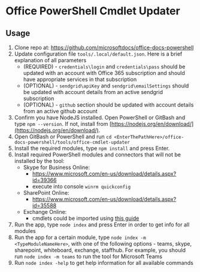 # Office PowerShell Cmdlet Updater

## Usage
1. Clone repo at: https://github.com/microsoftdocs/office-docs-powershell
2. Update configuration file `tools/.local/default.json`. Here is a brief explanation of all parameters
   * (REQUIRED) - `credentials\login` and `credentials\pass` should be updated with an account with Office 365 subscription and should have appropriate services in that subscription
   * (OPTIONAL) - `sendgrid\apiKey` and `sendgrid\emailSettings` should be updated with account details from an active sendgrid subscription
   * (OPTIONAL) - `github` section should be updated with account details from an active github account
3. Confirm you have NodeJS installed.
    Open PowerShell or GitBash and type `npm --version`.
    If not, install from [https://nodejs.org/en/download/](https://nodejs.org/en/download/).
4. Open GitBash or PowerShell and run `cd <EnterThePathHere>/office-docs-powershell/tools/office-cmdlet-updater`
5. Install the required modules, type `npm install` and press Enter.
6. Install required PowerShell modules and connectors that will not be installed by the tool:
    - Skype for Business Online:
       - https://www.microsoft.com/en-us/download/details.aspx?id=39366
       - execute into console `winrm quickconfig`
    - SharePoint Online:
       - https://www.microsoft.com/en-us/download/details.aspx?id=35588
    - Exchange Online:
       - cmdlets could be imported using [this guide](https://docs.microsoft.com/powershell/exchange/exchange-online/connect-to-exchange-online-powershell/connect-to-exchange-online-powershell)
7. Run the app, type `node index` and press Enter in order to get info for all modules
8. Run the app for a certain module, type `node index -m <TypeModuleNameHere>`, with one of the following options - teams, skype, sharepoint, whiteboard, exchange, staffhub. For example, you should run `node index -m teams` to run the tool for Microsoft Teams
9. Run `node index -help` to get help information for all available commands
